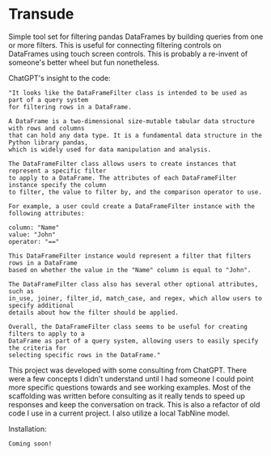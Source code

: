 # Transude
Simple tool set for filtering pandas DataFrames by building queries from one or more filters.  This is useful for connecting filtering controls on DataFrames using touch screen controls.
This is probably a re-invent of someone's better wheel but fun nonetheless.

ChatGPT's insight to the code:

    "It looks like the DataFrameFilter class is intended to be used as part of a query system
    for filtering rows in a DataFrame.
    
    A DataFrame is a two-dimensional size-mutable tabular data structure with rows and columns 
    that can hold any data type. It is a fundamental data structure in the Python library pandas, 
    which is widely used for data manipulation and analysis.
    
    The DataFrameFilter class allows users to create instances that represent a specific filter 
    to apply to a DataFrame. The attributes of each DataFrameFilter instance specify the column 
    to filter, the value to filter by, and the comparison operator to use.
    
    For example, a user could create a DataFrameFilter instance with the following attributes:
    
    column: "Name"
    value: "John"
    operator: "=="

    This DataFrameFilter instance would represent a filter that filters rows in a DataFrame 
    based on whether the value in the "Name" column is equal to "John".
    
    The DataFrameFilter class also has several other optional attributes, such as 
    in_use, joiner, filter_id, match_case, and regex, which allow users to specify additional 
    details about how the filter should be applied.
    
    Overall, the DataFrameFilter class seems to be useful for creating filters to apply to a 
    DataFrame as part of a query system, allowing users to easily specify the criteria for 
    selecting specific rows in the DataFrame."

This project was developed with some consulting from ChatGPT. There were a few concepts I didn't understand until I had someone I could point more specific questions towards and see working examples.
Most of the scaffolding was written before consulting as it really tends to speed up responses and keep the conversation on track.  This is also a refactor of old code I use in a current project.
I also utilize a local TabNine model.  

Installation:

    Coming soon!
